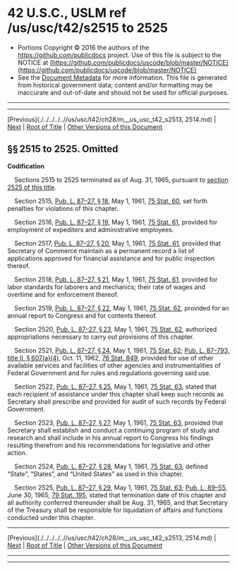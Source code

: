 ---
---

# 42 U.S.C., USLM ref /us/usc/t42/s2515 to 2525

* Portions Copyright © 2016 the authors of the https://github.com/publicdocs project.
  Use of this file is subject to the NOTICE at [https://github.com/publicdocs/uscode/blob/master/NOTICE](https://github.com/publicdocs/uscode/blob/master/NOTICE)
* See the [Document Metadata](././../../../..//README.md) for more information.
  This file is generated from historical government data; content and/or formatting may be inaccurate and out-of-date and should not be used for official purposes.

----------
----------

[Previous](./../../../..//us/usc/t42/ch28/m__us_usc_t42_s2513, 2514.md) | [Next](./../../../..//us/usc/t42/ch29/m__us_usc_t42_ch29.md) | [Root of Title](./../../../../) | [Other Versions of this Document](https://publicdocs.github.io/go/links?ns=uslm&ref=%2Fus%2Fusc%2Ft42%2Fs2515+to+2525)

## §§ 2515 to 2525. Omitted

 __Codification__ 

    Sections 2515 to 2525 terminated as of Aug. 31, 1965, pursuant to [section 2525 of this title][/us/usc/t42/s2525].

    Section 2515, [Pub. L. 87–27, § 18][/us/pl/87/27/s18], May 1, 1961, [75 Stat. 60][/us/stat/75/60], set forth penalties for violations of this chapter.

    Section 2516, [Pub. L. 87–27, § 19][/us/pl/87/27/s19], May 1, 1961, [75 Stat. 61][/us/stat/75/61], provided for employment of expediters and administrative employees.

    Section 2517, [Pub. L. 87–27, § 20][/us/pl/87/27/s20], May 1, 1961, [75 Stat. 61][/us/stat/75/61], provided that Secretary of Commerce maintain as a permanent record a list of applications approved for financial assistance and for public inspection thereof.

    Section 2518, [Pub. L. 87–27, § 21][/us/pl/87/27/s21], May 1, 1961, [75 Stat. 61][/us/stat/75/61], provided for labor standards for laborers and mechanics; their rate of wages and overtime and for enforcement thereof.

    Section 2519, [Pub. L. 87–27, § 22][/us/pl/87/27/s22], May 1, 1961, [75 Stat. 62][/us/stat/75/62], provided for an annual report to Congress and for contents thereof.

    Section 2520, [Pub. L. 87–27, § 23][/us/pl/87/27/s23], May 1, 1961, [75 Stat. 62][/us/stat/75/62], authorized appropriations necessary to carry out provisions of this chapter.

    Section 2521, [Pub. L. 87–27, § 24][/us/pl/87/27/s24], May 1, 1961, [75 Stat. 62][/us/stat/75/62]; [Pub. L. 87–793, title II, § 607(a)(4)][/us/pl/87/793/s607/a/4], Oct. 11, 1962, [76 Stat. 849][/us/stat/76/849], provided for use of other available services and facilities of other agencies and instrumentalities of Federal Government and for rules and regulations governing said use.

    Section 2522, [Pub. L. 87–27, § 25][/us/pl/87/27/s25], May 1, 1961, [75 Stat. 63][/us/stat/75/63], stated that each recipient of assistance under this chapter shall keep such records as Secretary shall prescribe and provided for audit of such records by Federal Government.

    Section 2523, [Pub. L. 87–27, § 27][/us/pl/87/27/s27], May 1, 1961, [75 Stat. 63][/us/stat/75/63], provided that Secretary shall establish and conduct a continuing program of study and research and shall include in his annual report to Congress his findings resulting therefrom and his recommendations for legislative and other action.

    Section 2524, [Pub. L. 87–27, § 28][/us/pl/87/27/s28], May 1, 1961, [75 Stat. 63][/us/stat/75/63], defined “State”, “States”, and “United States” as used in this chapter.

    Section 2525, [Pub. L. 87–27, § 29][/us/pl/87/27/s29], May 1, 1961, [75 Stat. 63][/us/stat/75/63]; [Pub. L. 89–55][/us/pl/89/55], June 30, 1965, [79 Stat. 195][/us/stat/79/195], stated that termination date of this chapter and all authority conferred thereunder shall be Aug. 31, 1965, and that Secretary of the Treasury shall be responsible for liquidation of affairs and functions conducted under this chapter.

----------

[Previous](./../../../..//us/usc/t42/ch28/m__us_usc_t42_s2513, 2514.md) | [Next](./../../../..//us/usc/t42/ch29/m__us_usc_t42_ch29.md) | [Root of Title](./../../../../) | [Other Versions of this Document](https://publicdocs.github.io/go/links?ns=uslm&ref=%2Fus%2Fusc%2Ft42%2Fs2515+to+2525)

----------
----------

[/us/usc/t42/s2525]: https://publicdocs.github.io/go/links?ns=uslm&ref=%2Fus%2Fusc%2Ft42%2Fs2525
[/us/pl/87/27/s18]: https://publicdocs.github.io/go/links?ns=uslm&ref=%2Fus%2Fpl%2F87%2F27%2Fs18
[/us/stat/75/60]: https://publicdocs.github.io/go/links?ns=uslm&ref=%2Fus%2Fstat%2F75%2F60
[/us/pl/87/27/s19]: https://publicdocs.github.io/go/links?ns=uslm&ref=%2Fus%2Fpl%2F87%2F27%2Fs19
[/us/stat/75/61]: https://publicdocs.github.io/go/links?ns=uslm&ref=%2Fus%2Fstat%2F75%2F61
[/us/pl/87/27/s20]: https://publicdocs.github.io/go/links?ns=uslm&ref=%2Fus%2Fpl%2F87%2F27%2Fs20
[/us/stat/75/61]: https://publicdocs.github.io/go/links?ns=uslm&ref=%2Fus%2Fstat%2F75%2F61
[/us/pl/87/27/s21]: https://publicdocs.github.io/go/links?ns=uslm&ref=%2Fus%2Fpl%2F87%2F27%2Fs21
[/us/stat/75/61]: https://publicdocs.github.io/go/links?ns=uslm&ref=%2Fus%2Fstat%2F75%2F61
[/us/pl/87/27/s22]: https://publicdocs.github.io/go/links?ns=uslm&ref=%2Fus%2Fpl%2F87%2F27%2Fs22
[/us/stat/75/62]: https://publicdocs.github.io/go/links?ns=uslm&ref=%2Fus%2Fstat%2F75%2F62
[/us/pl/87/27/s23]: https://publicdocs.github.io/go/links?ns=uslm&ref=%2Fus%2Fpl%2F87%2F27%2Fs23
[/us/stat/75/62]: https://publicdocs.github.io/go/links?ns=uslm&ref=%2Fus%2Fstat%2F75%2F62
[/us/pl/87/27/s24]: https://publicdocs.github.io/go/links?ns=uslm&ref=%2Fus%2Fpl%2F87%2F27%2Fs24
[/us/stat/75/62]: https://publicdocs.github.io/go/links?ns=uslm&ref=%2Fus%2Fstat%2F75%2F62
[/us/pl/87/793/s607/a/4]: https://publicdocs.github.io/go/links?ns=uslm&ref=%2Fus%2Fpl%2F87%2F793%2Fs607%2Fa%2F4
[/us/stat/76/849]: https://publicdocs.github.io/go/links?ns=uslm&ref=%2Fus%2Fstat%2F76%2F849
[/us/pl/87/27/s25]: https://publicdocs.github.io/go/links?ns=uslm&ref=%2Fus%2Fpl%2F87%2F27%2Fs25
[/us/stat/75/63]: https://publicdocs.github.io/go/links?ns=uslm&ref=%2Fus%2Fstat%2F75%2F63
[/us/pl/87/27/s27]: https://publicdocs.github.io/go/links?ns=uslm&ref=%2Fus%2Fpl%2F87%2F27%2Fs27
[/us/stat/75/63]: https://publicdocs.github.io/go/links?ns=uslm&ref=%2Fus%2Fstat%2F75%2F63
[/us/pl/87/27/s28]: https://publicdocs.github.io/go/links?ns=uslm&ref=%2Fus%2Fpl%2F87%2F27%2Fs28
[/us/stat/75/63]: https://publicdocs.github.io/go/links?ns=uslm&ref=%2Fus%2Fstat%2F75%2F63
[/us/pl/87/27/s29]: https://publicdocs.github.io/go/links?ns=uslm&ref=%2Fus%2Fpl%2F87%2F27%2Fs29
[/us/stat/75/63]: https://publicdocs.github.io/go/links?ns=uslm&ref=%2Fus%2Fstat%2F75%2F63
[/us/pl/89/55]: https://publicdocs.github.io/go/links?ns=uslm&ref=%2Fus%2Fpl%2F89%2F55
[/us/stat/79/195]: https://publicdocs.github.io/go/links?ns=uslm&ref=%2Fus%2Fstat%2F79%2F195


